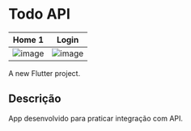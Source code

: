 # Todo API

| Home 1 | Login |
|----------|----------|
| ![image](https://github.com/RafaelBarbosatec/todo_api_lovepeople/assets/10039275/4f1bcf8e-b265-4273-a595-e85520eec640)    | ![image](https://github.com/RafaelBarbosatec/todo_api_lovepeople/assets/10039275/489c47e8-97b1-4634-8820-1a456c0f617d)   |



A new Flutter project.

## Descrição
App desenvolvido para praticar integração com API.

